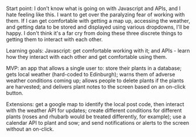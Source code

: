 Start point:
I don’t know what is going on with Javascript and APIs, and I hate feeling like this.  I want to get over the paralyzing fear of working with them.  If I can get comfortable with getting a map up, accessing the weather, and getting data to be stored and displayed using various dropdowns, I'll be happy.  I don't think it's a far cry from doing these three discrete things to getting them to interact with each other.  

Learning goals:
Javascript: get comfortable working with it; and
APIs - learn how they interact with each other and get comfortable using them.  

MVP: an app that allows a single user to:
store their plants in a database;
gets local weather (hard-coded to Edinburgh);
warns them of adverse weather conditions coming up;
allows people to delete plants if the plants are harvested;
and delivers plant notes to the screen based on an on-click button.  

Extensions:
get a google map to identify the local post code, then interact with the weather API for updates;
create different conditions for different plants (roses and rhubarb would be treated differently, for example);
use a calendar API to plant and sow; and
send notifications or alerts to the screen without an on-click.  
